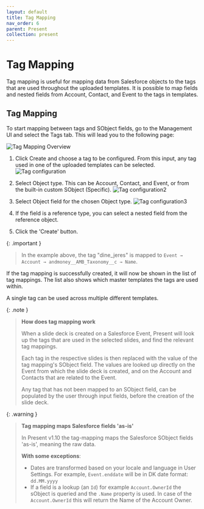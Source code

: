 ```yaml
---
layout: default
title: Tag Mapping
nav_order: 6
parent: Present
collection: present
---
```


# Tag Mapping
Tag mapping is useful for mapping data from Salesforce objects to the tags that are used throughout the uploaded templates.
It is possible to map fields and nested fields from Account, Contact, and Event to the tags in templates.

## Tag Mapping
To start mapping between tags and SObject fields, go to the Management UI and select the Tags tab.
This will lead you to the following page:

![Tag Mapping Overview](../../assets/images/present/tags_mapping_overview.png)

1. Click Create and choose a tag to be configured. From this input, any tag used in one of the uploaded templates can be selected.
![Tag configuration](../../assets/images/present/tag_configuration_step1.png)

2. Select Object type. This can be Account, Contact, and Event, or from the built-in custom SObject (Specific).
![Tag configuration2](../../assets/images/present/tag_configuration_step2.png)

3. Select Object field for the chosen Object type.
![Tag configuration3](../../assets/images/present/tag_configuration_step3.png)

4. If the field is a reference type, you can select a nested field from the reference object.

5. Click the 'Create' button.

{: .important }
> In the example above, the tag "dine_jeres" is mapped to `Event → Account → andmoney__AMB_Taxonomy__c → Name`.

If the tag mapping is successfully created, it will now be shown in the list of tag mappings.
The list also shows which master templates the tags are used within.

A single tag can be used across multiple different templates.

{: .note }
> **How does tag mapping work**
>
> When a slide deck is created on a Salesforce Event, Present will look up the tags that are used in the selected slides, and find the relevant tag mappings.
>
> Each tag in the respective slides is then replaced with the value of the tag mapping's SObject field.
> The values are looked up directly on the Event from which the slide deck is created, and on the Account and Contacts that are related to the Event.
>
> Any tag that has not been mapped to an SObject field, can be populated by the user through input fields, before the creation of the slide deck.

{: .warning }
> **Tag mapping maps Salesforce fields 'as-is'**
>
> In Present v1.10 the tag-mapping maps the Salesforce SObject fields 'as-is', meaning the raw data.
> 
> **With some exceptions**:
> - Dates are transformed based on your locale and language in User Settings. For example, `Event.enddate` will be in DK date format: `dd.MM.yyyy`
> - If a field is a lookup (an `Id`) for example `Account.OwnerId` the sObject is queried and the `.Name` property is used. In case of the `Account.OwnerId` this will return the Name of the Account Owner.
